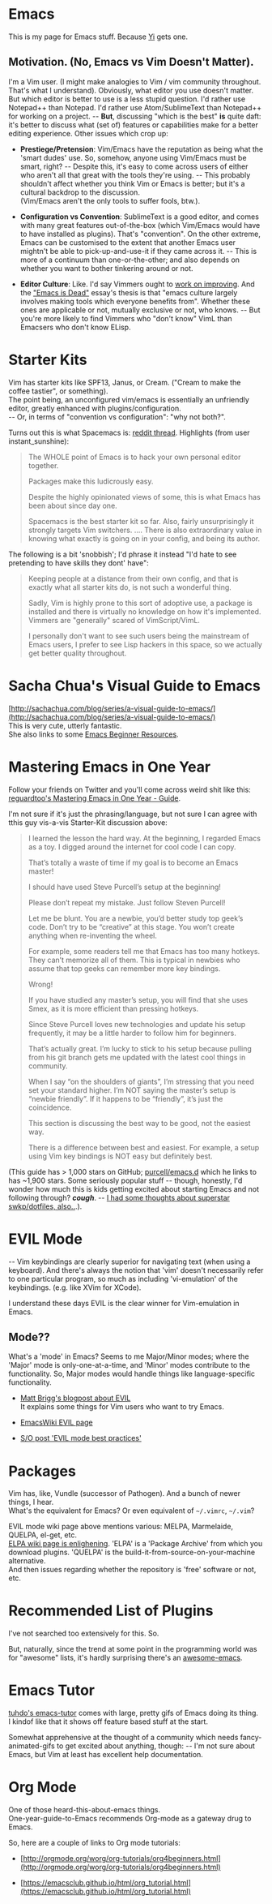 # Emacs

This is my page for Emacs stuff.
Because [Yi](yi.html) gets one.

## Motivation. (No, Emacs vs Vim Doesn't Matter).

I'm a Vim user. (I might make analogies to Vim / vim community throughout.
That's what I understand).
Obviously, what editor you use doesn't matter. But which editor is better to
use is a less stupid question. I'd rather use Notepad++ than Notepad. I'd
rather use Atom/SublimeText than Notepad++ for working on a project. --
**But**, discussing "which is the best" __is__ quite daft: it's better to
discuss what (set of) features or capabilities make for a better editing
experience.
Other issues which crop up:

* **Prestiege/Pretension**: Vim/Emacs have the reputation as being what the
  'smart dudes' use. So, somehow, anyone using Vim/Emacs must be smart, right?
  -- Despite this, it's easy to come across users of either who aren't all that
  great with the tools they're using. -- This probably shouldn't affect whether
  you think Vim or Emacs is better; but it's a cultural backdrop to the
  discussion.  
  (Vim/Emacs aren't the only tools to suffer fools, btw.).

* **Configuration vs Convention**: SublimeText is a good editor, and comes with
  many great features out-of-the-box (which Vim/Emacs would have to have
  installed as plugins). That's "convention". On the other extreme, Emacs can
  be customised to the extent that another Emacs user mightn't be able to
  pick-up-and-use-it if they came across it. -- This is more of a continuum
  than one-or-the-other; and also depends on whether you want to bother
  tinkering around or not.

* **Editor Culture**: Like. I'd say Vimmers ought to [work on
  improving](posts/programming/2014-04-26-tools.html). And the ["Emacs is
  Dead"](https://tkf.github.io/2013/06/04/Emacs-is-dead.html) essay's thesis is
  that "emacs culture largely involves making tools which everyone benefits
  from". Whether these ones are applicable or not, mutually exclusive or not,
  who knows. -- But you're more likely to find Vimmers who "don't know" VimL
  than Emacsers who don't know ELisp.

# Starter Kits

Vim has starter kits like SPF13, Janus, or Cream. ("Cream to make the coffee
tastier", or something).  
The point being, an unconfigured vim/emacs is essentially an unfriendly editor,
greatly enhanced with plugins/configuration.  
-- Or, in terms of "convention vs configuration": "why not both?".

Turns out this is what Spacemacs is: [reddit
thread](https://www.reddit.com/r/emacs/comments/333ywx/did_anyone_else_go_wow_after_trying_spacemacs/).
Highlights (from user instant_sunshine):

> The WHOLE point of Emacs is to hack your own personal editor together.
>
> Packages make this ludicrously easy.
>
> Despite the highly opinionated views of some, this is what Emacs has been
> about since day one.
>
> Spacemacs is the best starter kit so far. Also, fairly unsurprisingly it
> strongly targets Vim switchers.
> ....
> There is also extraordinary value in knowing what exactly is going on in your
> config, and being its author.

The following is a bit 'snobbish'; I'd phrase it instead "I'd hate to see
pretending to have skills they dont' have":

> Keeping people at a distance from their own config, and that is exactly what
> all starter kits do, is not such a wonderful thing.
>
> Sadly, Vim is highly prone to this sort of adoptive use, a package is
> installed and there is virtually no knowledge on how it's implemented.
> Vimmers are "generally" scared of VimScript/VimL.
>
> I personally don't want to see such users being the mainstream of Emacs
> users, I prefer to see Lisp hackers in this space, so we actually get better
> quality throughout.

# Sacha Chua's Visual Guide to Emacs

[http://sachachua.com/blog/series/a-visual-guide-to-emacs/](http://sachachua.com/blog/series/a-visual-guide-to-emacs/)  
This is very cute, utterly fantastic.  
She also links to some [Emacs Beginner
Resources](http://sachachua.com/blog/2014/04/emacs-beginner-resources/).

# Mastering Emacs in One Year

Follow your friends on Twitter and you'll come across weird shit like this:
[reguardtoo's Mastering Emacs in One Year - Guide](https://github.com/redguardtoo/mastering-emacs-in-one-year-guide/blob/master/guide-en.org).

I'm not sure if it's just the phrasing/language, but not sure I can agree with
tthis guy vis-a-vis Starter-Kit discussion above:

> I learned the lesson the hard way. At the beginning, I regarded Emacs as a
> toy. I digged around the internet for cool code I can copy.
>
> That’s totally a waste of time if my goal is to become an Emacs master!
>
> I should have used Steve Purcell’s setup at the beginning!
>
> Please don’t repeat my mistake. Just follow Steven Purcell!
>
> Let me be blunt. You are a newbie, you’d better study top geek’s code. Don’t
> try to be “creative” at this stage. You won’t create anything when
> re-inventing the wheel.
>
> For example, some readers tell me that Emacs has too many hotkeys. They can’t
> memorize all of them. This is typical in newbies who assume that top geeks
> can remember more key bindings.
>
> Wrong!
>
> If you have studied any master’s setup, you will find that she uses Smex, as
> it is more efficient than pressing hotkeys.
>
> Since Steve Purcell loves new technologies and update his setup frequently,
> it may be a little harder to follow him for beginners.
>
> That’s actually great. I’m lucky to stick to his setup because pulling from
> his git branch gets me updated with the latest cool things in community.
>
> When I say “on the shoulders of giants”, I’m stressing that you need set your
> standard higher. I’m NOT saying the master’s setup is “newbie friendly”. If
> it happens to be “friendly”, it’s just the coincidence.
>
> This section is discussing the best way to be good, not the easiest way.
>
> There is a difference between best and easiest. For example, a setup using
> Vim key bindings is NOT easy but definitely best.

(This guide has > 1,000 stars on GitHub;
[purcell/emacs.d](https://github.com/purcell/emacs.d) which he links to has
~1,900 stars. Some seriously popular stuff -- though, honestly, I'd wonder how
much this is kids getting excited about starting Emacs and not following
through? __*cough*__. -- [I had some thoughts about superstar swkp/dotfiles,
also..](posts/programming/2015-01-20-analysis-of-swkpdotfiles-repo.html).).

# EVIL Mode

-- Vim keybindings are clearly superior for navigating text (when using a
keyboard). And there's always the notion that 'vim' doesn't necessarily refer
to one particular program, so much as including 'vi-emulation' of the
keybindings. (e.g. like XVim for XCode).

I understand these days EVIL is the clear winner for Vim-emulation in Emacs.

## Mode??

What's a 'mode' in Emacs? Seems to me Major/Minor modes; where the 'Major' mode
is only-one-at-a-time, and 'Minor' modes contribute to the functionality. So,
Major modes would handle things like language-specific functionality.

* [Matt Brigg's blogpost about EVIL](http://mattbriggs.net/blog/2012/02/27/awesome-emacs-plugins-evil-mode/)  
  It explains some things for Vim users who want to try Emacs.

* [EmacsWiki EVIL page](http://www.emacswiki.org/emacs/Evil)

* [S/O post 'EVIL mode best practices'](http://stackoverflow.com/questions/8483182/evil-mode-best-practice)


# Packages

Vim has, like, Vundle (successor of Pathogen). And a bunch of newer things, I hear.  
What's the equivalent for Emacs? Or even equivalent of `~/.vimrc`, `~/.vim`?

EVIL mode wiki page above mentions various: MELPA, Marmelaide, QUELPA, el-get, etc.  
[ELPA wiki page is enlighening](http://www.emacswiki.org/emacs/ELPA). 'ELPA' is a 'Package Archive' from which you download plugins. 'QUELPA' is the build-it-from-source-on-your-machine alternative.  
And then issues regarding whether the repository is 'free' software or not, etc.

# Recommended List of Plugins

I've not searched too extensively for this. So.

But, naturally, since the trend at some point in the programming world was for
"awesome" lists, it's hardly surprising there's an
[awesome-emacs](https://github.com/emacs-tw/awesome-emacs).

# Emacs Tutor

[tuhdo's emacs-tutor](http://tuhdo.github.io/emacs-tutor.html) comes with
large, pretty gifs of Emacs doing its thing.  
I kindof like that it shows off feature based stuff at the start.

Somewhat apprehensive at the thought of a community which needs
fancy-animated-gifs to get excited about anything, though: -- I'm not sure
about Emacs, but Vim at least has excellent help documentation.

# Org Mode

One of those heard-this-about-emacs things.  
One-year-guide-to-Emacs recommends Org-mode as a gateway drug to Emacs.

So, here are a couple of links to Org mode tutorials:

* [http://orgmode.org/worg/org-tutorials/org4beginners.html](http://orgmode.org/worg/org-tutorials/org4beginners.html)

* [https://emacsclub.github.io/html/org_tutorial.html](https://emacsclub.github.io/html/org_tutorial.html)
